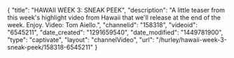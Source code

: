 {
    "title": "HAWAII WEEK 3: SNEAK PEEK",
    "description": "A little teaser from this week's highlight video from Hawaii that we'll release at the end of the week. Enjoy. Video: Tom Aiello.",
    "channelid": "158318",
    "videoid": "6545211",
    "date_created": "1291659540",
    "date_modified": "1449781900",
    "type": "captivate",
    "layout": "channelVideo",
    "url": "\/hurley\/hawaii-week-3-sneak-peek\/158318-6545211"
}